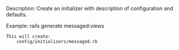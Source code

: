 Description:
    Create an initializer with description of configuration and defaults.

Example:
    rails generate messaged:views

    This will create:
        config/initializers/messaged.rb